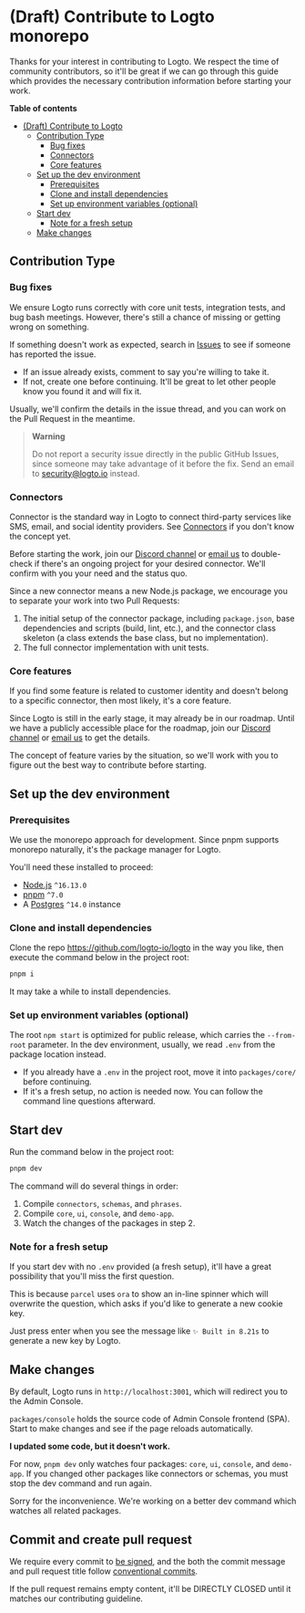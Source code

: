 # (Draft) Contribute to Logto monorepo

Thanks for your interest in contributing to Logto. We respect the time of community contributors, so it'll be great if we can go through this guide which provides the necessary contribution information before starting your work.

**Table of contents**

- [(Draft) Contribute to Logto](#draft-contribute-to-logto)
  - [Contribution Type](#contribution-type)
    - [Bug fixes](#bug-fixes)
    - [Connectors](#connectors)
    - [Core features](#core-features)
  - [Set up the dev environment](#set-up-the-dev-environment)
    - [Prerequisites](#prerequisites)
    - [Clone and install dependencies](#clone-and-install-dependencies)
    - [Set up environment variables (optional)](#set-up-environment-variables-optional)
  - [Start dev](#start-dev)
    - [Note for a fresh setup](#note-for-a-fresh-setup)
  - [Make changes](#make-changes)

## Contribution Type

### Bug fixes

We ensure Logto runs correctly with core unit tests, integration tests, and bug bash meetings. However, there's still a chance of missing or getting wrong on something.

If something doesn't work as expected, search in [Issues](https://github.com/logto-io/logto/issues) to see if someone has reported the issue.

- If an issue already exists, comment to say you're willing to take it.
- If not, create one before continuing. It'll be great to let other people know you found it and will fix it.

Usually, we'll confirm the details in the issue thread, and you can work on the Pull Request in the meantime.

> **Warning**
> 
> Do not report a security issue directly in the public GitHub Issues, since someone may take advantage of it before the fix. Send an email to [security@logto.io](mailto:security@logto.io) instead.

### Connectors

Connector is the standard way in Logto to connect third-party services like SMS, email, and social identity providers. See [Connectors](https://docs.logto.io/docs/references/connectors/) if you don't know the concept yet.

Before starting the work, join our [Discord channel](https://discord.gg/cyWnux4cH6) or [email us](mailto:contact@logto.io) to double-check if there's an ongoing project for your desired connector. We'll confirm with you your need and the status quo.

Since a new connector means a new Node.js package, we encourage you to separate your work into two Pull Requests:

1. The initial setup of the connector package, including `package.json`, base dependencies and scripts (build, lint, etc.), and the connector class skeleton (a class extends the base class, but no implementation).
2. The full connector implementation with unit tests.

### Core features

If you find some feature is related to customer identity and doesn't belong to a specific connector, then most likely, it's a core feature.

Since Logto is still in the early stage, it may already be in our roadmap. Until we have a publicly accessible place for the roadmap, join our [Discord channel](https://discord.gg/cyWnux4cH6) or [email us](mailto:contact@logto.io) to get the details.

The concept of feature varies by the situation, so we'll work with you to figure out the best way to contribute before starting.

## Set up the dev environment

### Prerequisites

We use the monorepo approach for development. Since pnpm supports monorepo naturally, it's the package manager for Logto.

You'll need these installed to proceed:

- [Node.js](https://nodejs.org/) `^16.13.0`
- [pnpm](https://pnpm.io/) `^7.0`
- A [Postgres](https://postgresql.org/) `^14.0` instance

### Clone and install dependencies

Clone the repo https://github.com/logto-io/logto in the way you like, then execute the command below in the project root:

```bash
pnpm i
```

It may take a while to install dependencies.

### Set up environment variables (optional)

The root `npm start` is optimized for public release, which carries the `--from-root` parameter. In the dev environment, usually, we read `.env` from the package location instead.

- If you already have a `.env` in the project root, move it into `packages/core/` before continuing.
- If it's a fresh setup, no action is needed now. You can follow the command line questions afterward.

## Start dev

Run the command below in the project root:

```bash
pnpm dev
```

The command will do several things in order:

1. Compile `connectors`, `schemas`, and `phrases`.
2. Compile `core`, `ui`, `console`, and `demo-app`.
3. Watch the changes of the packages in step 2.

### Note for a fresh setup

If you start dev with no `.env` provided (a fresh setup), it'll have a great possibility that you'll miss the first question.

This is because `parcel` uses `ora` to show an in-line spinner which will overwrite the question, which asks if you'd like to generate a new cookie key.

Just press enter when you see the message like `✨ Built in 8.21s` to generate a new key by Logto.

## Make changes

By default, Logto runs in `http://localhost:3001`, which will redirect you to the Admin Console.

`packages/console` holds the source code of Admin Console frontend (SPA). Start to make changes and see if the page reloads automatically.

**I updated some code, but it doesn't work.**

For now, `pnpm dev` only watches four packages: `core`, `ui`, `console`, and `demo-app`. If you changed other packages like connectors or schemas, you must stop the dev command and run again.

Sorry for the inconvenience. We're working on a better dev command which watches all related packages.

## Commit and create pull request

We require every commit to [be signed](https://docs.github.com/en/authentication/managing-commit-signature-verification/signing-commits), and the both the commit message and pull request title follow [conventional commits](https://www.conventionalcommits.org/en/v1.0.0/#summary).

If the pull request remains empty content, it'll be DIRECTLY CLOSED until it matches our contributing guideline.
